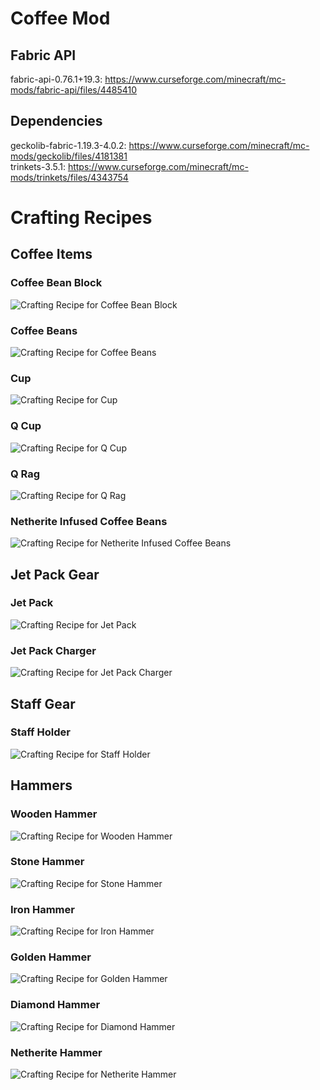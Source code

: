 # Coffee Mod

## Fabric API
fabric-api-0.76.1+19.3: https://www.curseforge.com/minecraft/mc-mods/fabric-api/files/4485410

## Dependencies
geckolib-fabric-1.19.3-4.0.2: https://www.curseforge.com/minecraft/mc-mods/geckolib/files/4181381 \
trinkets-3.5.1: https://www.curseforge.com/minecraft/mc-mods/trinkets/files/4343754

# Crafting Recipes
## Coffee Items
### Coffee Bean Block
![Crafting Recipe for Coffee Bean Block](./Crafting%20Recipes/Coffee%20Bean%20Block.jpg)
### Coffee Beans
![Crafting Recipe for Coffee Beans](./Crafting%20Recipes/Coffee%20Beans.jpg)
### Cup
![Crafting Recipe for Cup](./Crafting%20Recipes/Cup.jpg)
### Q Cup
![Crafting Recipe for Q Cup](./Crafting%20Recipes/Q%20Cup.jpg)
### Q Rag
![Crafting Recipe for Q Rag](./Crafting%20Recipes/Q%20Rag.jpg)
### Netherite Infused Coffee Beans
![Crafting Recipe for Netherite Infused Coffee Beans](./Crafting%20Recipes/Netherite%20Infused%20Coffee%20Beans.jpg)

## Jet Pack Gear
### Jet Pack
![Crafting Recipe for Jet Pack](./Crafting%20Recipes/Jet%20Pack.jpg)
### Jet Pack Charger
![Crafting Recipe for Jet Pack Charger](./Crafting%20Recipes/Jet%20Pack%20Charger.jpg)

## Staff Gear
### Staff Holder
![Crafting Recipe for Staff Holder](./Crafting%20Recipes/Staff%20Holder.jpg)

## Hammers
### Wooden Hammer
![Crafting Recipe for Wooden Hammer](./Crafting%20Recipes/Wooden%20Hammer.jpg)
### Stone Hammer
![Crafting Recipe for Stone Hammer](./Crafting%20Recipes/Stone%20Hammer.jpg)
### Iron Hammer
![Crafting Recipe for Iron Hammer](./Crafting%20Recipes/Iron%20Hammer.jpg)
### Golden Hammer
![Crafting Recipe for Golden Hammer](./Crafting%20Recipes/Golden%20Hammer.jpg)
### Diamond Hammer
![Crafting Recipe for Diamond Hammer](./Crafting%20Recipes/Diamond%20Hammer.jpg)
### Netherite Hammer
![Crafting Recipe for Netherite Hammer](./Crafting%20Recipes/Netherite%20Hammer.jpg)